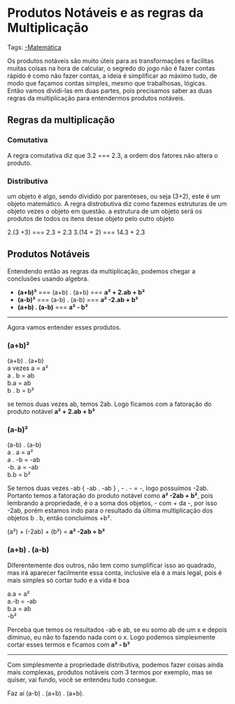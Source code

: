 # Produtos Notáveis e as regras da Multiplicação
Tags: [-Matemática](../-Matemática.md)

Os produtos notáveis são muito úteis para as transformações e facilitas muitas coisas na hora de calcular, o segredo do jogo não é fazer contas rápido é como não fazer contas, a ideia é simplificar ao máximo tudo, de modo que façamos contas simples, mesmo que trabalhosas, lógicas.  
Então vamos dividi-las em duas partes, pois precisamos saber as duas regras da multiplicação para entendermos produtos notáveis.

## Regras da multiplicação 

### Comutativa
A regra comutativa diz que 3.2 === 2.3, a ordem dos fatores não altera o produto.

### Distributiva

um objeto é algo, sendo dividido por parenteses, ou seja (3+2), este é um objeto matemático.
A regra distrobutiva diz como fazemos estruturas de um objeto vezes o objeto em questão. a estrutura de um objeto será os produtos de todos os itens desse objeto pelo outro objeto

2.(3 +3) === 2.3 + 2.3
3.(14 + 2) === 14.3 + 2.3 

## Produtos Notáveis

Entendendo então as regras da multiplicação, podemos chegar a conclusões usando algebra.

* **(a+b)²** === (a+b) . (a+b) === **a² + 2.ab + b²**
* **(a-b)²** ===  (a-b) . (a-b) === **a² -2.ab + b²**
* **(a+b) . (a-b)** === **a² - b²**
--------------
Agora vamos entender esses produtos.

### (a+b)²

(a+b) . (a+b)  
a vezes a = a²  
a . b  = ab   
b.a = ab  
b . b = b²  

se temos duas vezes ab, temos 2ab. Logo ficamos com a fatoração do produto notável **a² + 2.ab + b²**

### (a-b)²

(a-b) . (a-b)    
a . a = a²  
a . -b = -ab  
-b. a = -ab  
b.b = b²  

Se temos duas vezes -ab { -ab . -ab } , - . - = -, logo possuímos -2ab. Portanto temos a fatoração do produto notável como **a² -2ab + b²**, pois lembrando a propriedade, é o a soma dos objetos, - com +  da -, por isso -2ab, porém estamos indo para o resultado da última multiplicação dos objetos b . b, então concluímos +b².

(a²) + (-2ab) + (b²) = **a² -2ab + b²**

### (a+b) . (a-b)

Diferentemente dos outros, não tem como sumplificar isso ao quadrado, mas irá aparecer facilmente essa conta, inclusive ela é a mais legal, pois é mais simples só cortar tudo e a vida é boa

a.a = a²  
a.-b = -ab  
b.a = ab  
-b²  

Perceba que temos os resultados -ab e ab, se eu somo ab de um x e depois diminuo, eu não to fazendo nada com o x. Logo podemos simplesmente cortar esses termos e ficamos com **a² - b²**

-----------------------------------------------
Com simplesmente a propriedade distributiva, podemos fazer coisas ainda mais complexas, produtos notáveis com 3 termos por exemplo, mas se quiser, vai fundo, você se entendeu tudo consegue. 

Faz aí (a-b) . (a+b) . (a+b).
